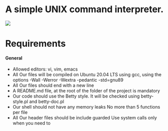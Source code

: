 # A simple UNIX command interpreter.
![](https://www.google.com/imgres?imgurl=https%3A%2F%2Fwww.cyberciti.biz%2Ftips%2Fwp-content%2Fuploads%2F2005%2F11%2FFind-out-what-shell-I-am-using-on-Linux-or-Unix.png&imgrefurl=https%3A%2F%2Fwww.cyberciti.biz%2Ftips%2Fhow-do-i-find-out-what-shell-im-using.html&tbnid=ir1VhtbqYz1r7M&vet=12ahUKEwin8NOekdX0AhVDPhoKHZlyBhoQMygDegUIARC7AQ..i&docid=xRJutR9sy6t-YM&w=599&h=378&itg=1&q=unix%20shell&client=opera-gx&ved=2ahUKEwin8NOekdX0AhVDPhoKHZlyBhoQMygDegUIARC7AQ)
# Requirements
#### General
- Allowed editors: vi, vim, emacs
- All Our files will be compiled on Ubuntu 20.04 LTS using gcc, using the options -Wall -Werror -Wextra -pedantic -std=gnu89
- All Our files should end with a new line
- A README.md file, at the root of the folder of the project is mandatory
- Our code should use the Betty style. It will be checked using betty-style.pl and betty-doc.pl
- Our shell should not have any memory leaks
No more than 5 functions per file
- All Our header files should be include guarded
Use system calls only when you need to 
